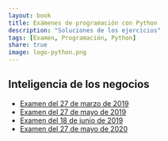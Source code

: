 ```yaml
---
layout: book
title: Exámenes de programación con Python
description: "Soluciones de los ejercicios"
tags: [Examen, Programación, Python]
share: true
image: logo-python.png
---
```


## Inteligencia de los negocios

- [Examen del 27 de marzo de 2019](examen-python-2019-03-27.html)
- [Examen del 27 de mayo de 2019](examen-python-2019-05-27.html)
- [Examen del 18 de junio de 2019](examen-python-2019-06-18.html)
- [Examen del 27 de mayo de 2020](examen-python-2020-05-27.md)
